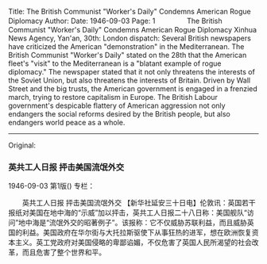 Title: The British Communist "Worker's Daily" Condemns American Rogue Diplomacy
Author:
Date: 1946-09-03
Page: 1
　　
　　The British Communist "Worker's Daily"
    Condemns American Rogue Diplomacy
    Xinhua News Agency, Yan'an, 30th: London dispatch: Several British newspapers have criticized the American "demonstration" in the Mediterranean. The British Communist "Worker's Daily" stated on the 28th that the American fleet's "visit" to the Mediterranean is a "blatant example of rogue diplomacy." The newspaper stated that it not only threatens the interests of the Soviet Union, but also threatens the interests of Britain. Driven by Wall Street and the big trusts, the American government is engaged in a frenzied march, trying to restore capitalism in Europe. The British Labour government's despicable flattery of American aggression not only endangers the social reforms desired by the British people, but also endangers world peace as a whole.



<hr /> 

Original: 


### 英共工人日报  抨击美国流氓外交

1946-09-03
第1版()
专栏：

　　英共工人日报
    抨击美国流氓外交
    【新华社延安三十日电】伦敦讯：英国若干报纸对美国在地中海的“示威”加以抨击，英共工人日报二十八日称：美国舰队“访问”地中海是“流氓外交的昭著例子”。该报称：它不仅威胁苏联利益，而且威胁英国的利益。美国政府在华尔街与大托拉斯驱使下从事狂热的进军，想在欧洲恢复资本主义。英工党政府对美国侵略的卑鄙谄媚，不仅危害了英国人民所渴望的社会改革，而且危害了整个世界和平。
